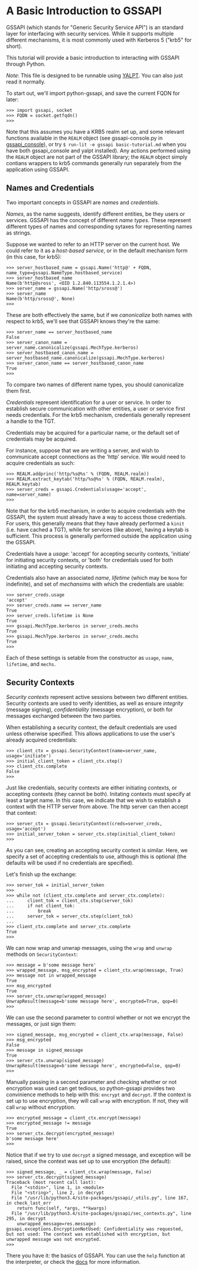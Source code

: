 A Basic Introduction to GSSAPI
==============================

GSSAPI (which stands for "Generic Security Service API") is an
standard layer for interfacing with security services.  While it
supports multiple different mechanisms, it is most commonly used
with Kerberos 5 ("krb5" for short).

This tutorial will provide a basic introduction to interacting with
GSSAPI through Python.

*Note*: This file is designed to be runnable using
[YALPT](https://github.com/directxman12/yalpt).  You can also just
read it normally.

To start out, we'll import python-gssapi, and save the current FQDN
for later:

    >>> import gssapi, socket
    >>> FQDN = socket.getfqdn()
    >>>

Note that this assumes you have a KRB5 realm set up, and some relevant
functions available in the `REALM` object (see gssapi-console.py in
[gssapi_console](https://pypi.python.org/pypi/gssapi_console)), or
try `$ run-lit -e gssapi basic-tutorial.md` when you have both
gssapi_console and yalpt installed).  Any actions performed using the
`REALM` object are not part of the GSSAPI library; the `REALM` object
simply contians wrappers to krb5 commands generally run separately from
the application using GSSAPI.

Names and Credentials
---------------------

Two important concepts in GSSAPI are *names* and *credentials*.

*Names*, as the name suggests, identify different entities, be they
users or services.  GSSAPI has the concept of different *name types*.
These represent different types of names and corresponding sytaxes
for representing names as strings.

Suppose we wanted to refer to an HTTP server on the current host.
We could refer to it as a *host-based service*, or in the default
mechanism form (in this case, for krb5):

    >>> server_hostbased_name = gssapi.Name('http@' + FQDN, name_type=gssapi.NameType.hostbased_service)
    >>> server_hostbased_name
    Name(b'http@sross', <OID 1.2.840.113554.1.2.1.4>)
    >>> server_name = gssapi.Name('http/sross@')
    >>> server_name
    Name(b'http/sross@', None)
    >>>

These are both effectively the same, but if we *canonicalize* both
names with respect to krb5, we'll see that GSSAPI knows they're the
same:

    >>> server_name == server_hostbased_name
    False
    >>> server_canon_name = server_name.canonicalize(gssapi.MechType.kerberos)
    >>> server_hostbased_canon_name = server_hostbased_name.canonicalize(gssapi.MechType.kerberos)
    >>> server_canon_name == server_hostbased_canon_name
    True
    >>>

To compare two names of different name types, you should canonicalize
them first.

*Credentials* represent identification for a user or service.  In
order to establish secure communication with other entities, a user
or service first needs credentials.  For the krb5 mechanism,
credentials generally represent a handle to the TGT.

Credentials may be acquired for a particular name, or the default set
of credentials may be acquired.

For instance, suppose that we are writing a server, and wish to
communicate accept connections as the 'http' service.  We would need
to acquire credentials as such:

    >>> REALM.addprinc('http/%s@%s' % (FQDN, REALM.realm))
    >>> REALM.extract_keytab('http/%s@%s' % (FQDN, REALM.realm), REALM.keytab)
    >>> server_creds = gssapi.Credentials(usage='accept', name=server_name)
    >>>

Note that for the krb5 mechanism, in order to acquire credentials with
the GSSAPI, the system must already have a way to access those credentials.
For users, this generally means that they have already performed a `kinit`
(i.e. have cached a TGT), while for services (like above), having a keytab
is sufficient.  This process is generally performed outside the application
using the GSSAPI.

Credentials have a *usage*: 'accept' for accepting security contexts,
'initiate' for initiating security contexts, or 'both' for
credentials used for both initiating and accepting security contexts.

Credentials also have an associated *name*, *lifetime* (which may
be `None` for indefinite), and set of *mechansims* with which the
credentials are usable:

    >>> server_creds.usage
    'accept'
    >>> server_creds.name == server_name
    True
    >>> server_creds.lifetime is None
    True
    >>> gssapi.MechType.kerberos in server_creds.mechs
    True
    >>> gssapi.MechType.kerberos in server_creds.mechs
    True
    >>>

Each of these settings is setable from the constructor as `usage`,
`name`, `lifetime`, and `mechs`.

Security Contexts
-----------------

*Security contexts* represent active sessions between two different
entities.  Security contexts are used to verify identities, as well
as ensure *integrity* (message signing), *confidentiality* (message
encryption), or both for messages exchanged between the two parties.

When establishing a security context, the default credentials are
used unless otherwise specified.  This allows applications to use
the user's already acquired credentials:

    >>> client_ctx = gssapi.SecurityContext(name=server_name, usage='initiate')
    >>> initial_client_token = client_ctx.step()
    >>> client_ctx.complete
    False
    >>>

Just like credentials, security contexts are either initiating
contexts, or accepting contexts (they cannot be both).  Initating
contexts must specify at least a target name.  In this case,
we indicate that we wish to establish a context with the HTTP server
from above.  The http server can then accept that context:

    >>> server_ctx = gssapi.SecurityContext(creds=server_creds, usage='accept')
    >>> initial_server_token = server_ctx.step(initial_client_token)
    >>>

As you can see, creating an accepting security context is similar.
Here, we specify a set of accepting credentials to use, although
this is optional (the defaults will be used if no credentials are
specified).

Let's finish up the exchange:

    >>> server_tok = initial_server_token
    >>>
    >>> while not (client_ctx.complete and server_ctx.complete):
    ...     client_tok = client_ctx.step(server_tok)
    ...     if not client_tok:
    ...         break
    ...     server_tok = server_ctx.step(client_tok)
    ...
    >>> client_ctx.complete and server_ctx.complete
    True
    >>>

We can now wrap and unwrap messages, using the `wrap` and `unwrap` methods
on `SecurityContext`:

    >>> message = b'some message here'
    >>> wrapped_message, msg_encrypted = client_ctx.wrap(message, True)
    >>> message not in wrapped_message
    True
    >>> msg_encrypted
    True
    >>> server_ctx.unwrap(wrapped_message)
    UnwrapResult(message=b'some message here', encrypted=True, qop=0)
    >>>

We can use the second parameter to control whether or not we encrypt the
messages, or just sign them:

    >>> signed_message, msg_encrypted = client_ctx.wrap(message, False)
    >>> msg_encrypted
    False
    >>> message in signed_message
    True
    >>> server_ctx.unwrap(signed_message)
    UnwrapResult(message=b'some message here', encrypted=False, qop=0)
    >>>

Manually passing in a second parameter and checking whether or not encryption
was used can get tedious, so python-gssapi provides two convinience methods
to help with this: `encrypt` and `decrypt`.  If the context is set up to use
encryption, they will call `wrap` with encryption.  If not, they will
call `wrap` without encryption.

    >>> encrypted_message = client_ctx.encrypt(message)
    >>> encrypted_message != message
    True
    >>> server_ctx.decrypt(encrypted_message)
    b'some message here'
    >>>

Notice that if we try to use `decrypt` a signed message, and exception will be raised,
since the context was set up to use encryption (the default):

    >>> signed_message, _ = client_ctx.wrap(message, False)
    >>> server_ctx.decrypt(signed_message)
    Traceback (most recent call last):
      File "<stdin>", line 1, in <module>
      File "<string>", line 2, in decrypt
      File "/usr/lib/python3.4/site-packages/gssapi/_utils.py", line 167, in check_last_err
        return func(self, *args, **kwargs)
      File "/usr/lib/python3.4/site-packages/gssapi/sec_contexts.py", line 295, in decrypt
        unwrapped_message=res.message)
    gssapi.exceptions.EncryptionNotUsed: Confidentiality was requested, but not used: The context was established with encryption, but unwrapped message was not encrypted.
    >>>

There you have it: the basics of GSSAPI.  You can use the `help` function
at the interpreter, or check the [docs](http://pythonhosted.org/gssapi/)
for more information.
